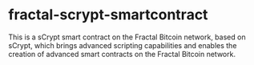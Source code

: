 # fractal-scrypt-smartcontract
This is a sCrypt smart contract on the Fractal Bitcoin network, based on sCrypt, which brings advanced scripting capabilities and enables the creation of advanced smart contracts on the Fractal Bitcoin network.
